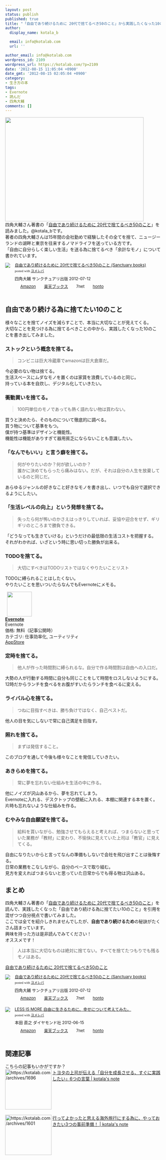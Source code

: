 ```yaml
---
layout: post
status: publish
published: true
title: "「自由であり続けるために 20代で捨てるべき50のこと」から実践したくなった10のこと"
author:
  display_name: kotala_b

  email: info@kotalab.com
  url: ''

author_email: info@kotalab.com
wordpress_id: 2109
wordpress_url: https://kotalab.com/?p=2109
date: '2012-08-15 11:05:04 +0900'
date_gmt: '2012-08-15 02:05:04 +0900'
category:
- 生き方の本
tags:
- Evernote
- 読んだ
- 四角大輔
comments: []
---
```

<p><a href="https://kotalab.com/wp-content/uploads/jiyuude_120815.jpg" target="_blank"><img src="https://kotalab.com/wp-content/uploads/jiyuude_120815.jpg" alt="" title="jiyuude_120815" width="448" height="336" class="alignnone size-full wp-image-2116" /></a><br />
四角大輔さん著書の「<a href="https://www.amazon.co.jp/exec/obidos/asin/4861139716/same-22/" rel="nofollow" name="booklink" target="_blank">自由であり続けるために 20代で捨てるべき50のこと</a>」を読みました。@kotala_bです。<br />
著者の四角大輔さんは15年間の会社勤めで経験したその全てを捨て、ニュージーランドの湖畔と東京を往来するノマドライフを送っている方です。<br />
「自由に自分らしく楽しい生活」を送る為に捨てるべき「余計なモノ」について書かれています。<br />
</p>
<!--more-->
<div class="booklink-box" style="text-align:left;padding-bottom:20px;font-size:small;/zoom: 1;overflow: hidden;">
<div class="booklink-image" style="float:left;margin:0 15px 10px 0;"><a href="https://www.amazon.co.jp/exec/obidos/asin/4861139716/same-22/" name="booklink" rel="nofollow" target="_blank"><img src="https://images-fe.ssl-images-amazon.com/images/I/41ZG9kjLQGL._SL160_.jpg" style="border: none;" /></a></div>
<div class="booklink-info" style="line-height:120%;/zoom: 1;overflow: hidden;">
<div class="booklink-name" style="margin-bottom:10px;line-height:120%"><a href="https://www.amazon.co.jp/exec/obidos/asin/4861139716/same-22/" rel="nofollow" name="booklink" target="_blank">自由であり続けるために 20代で捨てるべき50のこと (Sanctuary books)</a>
<div class="booklink-powered-date" style="font-size:8pt;margin-top:5px;font-family:verdana;line-height:120%">posted with <a href="https://yomereba.com" target="_blank">ヨメレバ</a></div>
</div>
<div class="booklink-detail" style="margin-bottom:5px;">四角大輔 サンクチュアリ出版 2012-07-12    </div>
<div class="booklink-link2" style="margin-top:10px;">
<div class="shoplinkamazon" style="display:inline;margin-right:5px;background: url('https://img.yomereba.com/tam_y.gif') 0 0 no-repeat;padding: 2px 0 2px 18px;white-space: nowrap;"><a href="https://www.amazon.co.jp/exec/obidos/asin/4861139716/same-22/" rel="nofollow" target="_blank" title="アマゾン" >Amazon</a></div>
<div class="shoplinkrakuten" style="display:inline;margin-right:5px;background: url('https://img.yomereba.com/tam_y.gif') 0 -50px no-repeat;padding: 2px 0 2px 18px;white-space: nowrap;"><a href="https://hb.afl.rakuten.co.jp/hgc/0fa7afc8.bbfc196a.0fa7afc9.d56c38f1/?pc=http%3A%2F%2Fbooks.rakuten.co.jp%2Frb%2F11731716%2F%3Fscid%3Daf_ich_link_urltxt%26m%3Dhttp%3A%2F%2Fm.rakuten.co.jp%2Fev%2Fbook%2F" rel="nofollow" target="_blank" title="楽天ブックス" >楽天ブックス</a></div>
<div class="shoplinkseven" style="display:inline;margin-right:5px;background: url('https://img.yomereba.com/tam_y.gif') 0 -100px no-repeat;padding: 2px 0 2px 18px;white-space: nowrap;"><span class="removed_link" title="click.linksynergy.com/fs-bin/click?id=d2yYUp776R4&amp;subid=&amp;offerid=197738.1&amp;type=10&amp;tmpid=1787&amp;RD_PARM1=http%253A%252F%252Fwww.7netshopping.jp%252Fbooks%252Fsearch_result%252F%253Fctgy%253Dbooks%2526code%253D4861139716">7net</span></div>
<div class="shoplinkbk1" style="display:inline;margin-right:5px;background: url('https://img.yomereba.com/tam_y.gif') 0 -150px no-repeat;padding: 2px 0 2px 18px;white-space: nowrap;"><a href="https://ck.jp.ap.valuecommerce.com/servlet/referral?sid=2967684&pid=881104827&vc_url=http%3A%2F%2Fhonto.jp%2Fnetstore%2Fsearch_021_104861139716.html%3Fsrchf%3D1%26srchGnrNm%3D1" target="_blank" title="bk1" >honto</a></div>
</div>
</div>
<div class="booklink-footer" style="clear: left"></div>
</div>
<h2>自由であり続ける為に捨てたい10のこと</h2>
<p>様々なことを捨てノイズを減らすことで、本当に大切なことが見えてくる。<br />
大切なことを見つける為に捨てるべきことの中から、実践したくなった10のことを書き出してみました。</p>
<h3>ストックという概念を捨てる。</h3>
<blockquote><p>コンビニは巨大冷蔵庫でamazonは巨大倉庫だ。</p></blockquote>
<p>今必要のない物は捨てる。<br />
生活スペースにムダなモノを置くのは家賃を浪費しているのと同じ。<br />
持っている本を自炊し、デジタル化していきたい。</p>
<h3>衝動買いを捨てる。</h3>
<blockquote><p>100円単位のモノであっても熱く語れない物は買わない。</p></blockquote>
<p>買うと決めたら、そのものについて徹底的に調べる。<br />
買う物について基準をもつ。<br />
僕が持つ基準はデザインと機能性。<br />
機能性は機能がありすぎて器用貧乏にならないことも意識したい。</p>
<h3>「なんでもいい」と言う癖を捨てる。</h3>
<blockquote><p>何がやりたいのか？何が欲しいのか？<br />
誰かに決めてもらったら痛みはない。だが、それは自分の人生を放棄しているのと同じだ。</p></blockquote>
<p>あらゆるジャンルの好きなこと好きなモノを書き出し、いつでも自分で選択できるようにしたい。</p>
<h3>「生活レベルの向上」という発想を捨てる。</h3>
<blockquote><p>失ったら何が怖いのかさえはっきりしていれば、妥協や迎合をせず、ギリギリのところまで勝負できる。</p></blockquote>
<p>「どうなっても生きていける」というだけの最低限の生活コストを把握する。<br />
それがわかれば、いざという時に思い切った勝負が出来る。</p>
<h3>TODOを捨てる。</h3>
<blockquote><p>大切にすべきはTODOリストではなくやりたいことリスト</p></blockquote>
<p>TODOに縛られることはしたくない。<br />
やりたいことを思いついたらなんでもEvernoteにメモる。</p>
<div class="applink">
<div class="applinkimg"><a href="https://itunes.apple.com/jp/app/evernote/id281796108?mt=8&uo=4&at=10l4yU" rel="nofollow" target="_blank"><img hspace="6" src="http://a1527.phobos.apple.com/us/r30/Purple/v4/d6/af/ec/d6afec25-4d92-7b99-833b-14727820b3af/mzl.fwrhqtje.png" width="80" /></a></div>
<div class="applinktext">
<div class="applinktitle"><strong><a href="https://itunes.apple.com/jp/app/evernote/id281796108?mt=8&uo=4&at=10l4yU" rel="nofollow" target="_blank">Evernote</a></strong></div>
<div class="applinkinfo">Evernote</div>
<div class="applinkinfo">価格: 無料（記事公開時）</div>
<div class="applinkinfo">カテゴリ: 仕事効率化, ユーティリティ</div>
</div>
<div class="clear"></div>
<div class="appstorelink"><a href="https://itunes.apple.com/jp/app/evernote/id281796108?mt=8&uo=4&at=10l4yU" rel="nofollow" target="_blank">AppStore</a></div>
</div>
<h3>定時を捨てる。</h3>
<blockquote><p>他人が作った時間割に縛られるな。自分で作る時間割は自由への入口だ。</p></blockquote>
<p>大勢の人が行動する時間に自分も同じことをして時間をロスしないようにする。<br />
12時だからランチを食べるをお腹がすいたらランチを食べるに変える。</p>
<h3>ライバル心を捨てる。</h3>
<blockquote><p>つねに目指すべきは、勝ち負けではなく、自己ベストだ。</p></blockquote>
<p>他人の目を気にしないで常に自己満足を目指す。</p>
<h3>照れを捨てる。</h3>
<blockquote><p>まずは発信すること。</p></blockquote>
<p>このブログを通して今後も様々なことを発信していきたい。</p>
<h3>あきらめを捨てる。</h3>
<blockquote><p>常に夢を忘れない仕組みを生活の中に作る。</p></blockquote>
<p>他にノイズが沢山あるから、夢を忘れてしまう。<br />
Evernoteに入れる、デスクトップの壁紙に入れる、本棚に関連する本を置く。<br />
片時も忘れないような仕組みを作る。</p>
<h3>むやみな自由願望を捨てる。</h3>
<blockquote><p>給料を貰いながら、勉強させてもらえると考えれば、つまらないと思っていた業務が「教材」に変わり、不愉快に見えていた上司は「教官」に見えてくる。</p></blockquote>
<p>自由になりたいからと言ってなんの準備もしないで会社を飛び出すことは後悔する。<br />
日常の業務をこなしながら、自分のペースで取り組む。<br />
見方を変えればつまらないと思っていた日常からでも得る物は沢山ある。</p>
<h2>まとめ</h2>
<p>四角大輔さん著書の「<a href="https://www.amazon.co.jp/exec/obidos/asin/4861139716/same-22/" rel="nofollow" name="booklink" target="_blank">自由であり続けるために 20代で捨てるべき50のこと</a>」を読んで、実践したくなった「自由であり続ける為に捨てたい10のこと」を引用を混ぜつつ自分視点で書いてみました。<br />
ここでは全てを紹介しきれませんでしたが、<strong>自由であり続けるため</strong>の秘訣がたくさん詰まっています。<br />
興味を持った方は是非読んでみてください！<br />
オススメです！</p>
<blockquote><p>人は本当に大切なものは絶対に捨てない。すべてを捨てたつもりでも残るモノはある。</p></blockquote>
<p><a href="https://www.amazon.co.jp/exec/obidos/asin/4861139716/same-22/" rel="nofollow" name="booklink" target="_blank">自由であり続けるために 20代で捨てるべき50のこと</a></p>
<div class="booklink-box" style="text-align:left;padding-bottom:20px;font-size:small;/zoom: 1;overflow: hidden;">
<div class="booklink-image" style="float:left;margin:0 15px 10px 0;"><a href="https://www.amazon.co.jp/exec/obidos/asin/4861139716/same-22/" name="booklink" rel="nofollow" target="_blank"><img src="https://images-fe.ssl-images-amazon.com/images/I/41ZG9kjLQGL._SL160_.jpg" style="border: none;" /></a></div>
<div class="booklink-info" style="line-height:120%;/zoom: 1;overflow: hidden;">
<div class="booklink-name" style="margin-bottom:10px;line-height:120%"><a href="https://www.amazon.co.jp/exec/obidos/asin/4861139716/same-22/" rel="nofollow" name="booklink" target="_blank">自由であり続けるために 20代で捨てるべき50のこと (Sanctuary books)</a>
<div class="booklink-powered-date" style="font-size:8pt;margin-top:5px;font-family:verdana;line-height:120%">posted with <a href="https://yomereba.com" target="_blank">ヨメレバ</a></div>
</div>
<div class="booklink-detail" style="margin-bottom:5px;">四角大輔 サンクチュアリ出版 2012-07-12    </div>
<div class="booklink-link2" style="margin-top:10px;">
<div class="shoplinkamazon" style="display:inline;margin-right:5px;background: url('https://img.yomereba.com/tam_y.gif') 0 0 no-repeat;padding: 2px 0 2px 18px;white-space: nowrap;"><a href="https://www.amazon.co.jp/exec/obidos/asin/4861139716/same-22/" rel="nofollow" target="_blank" title="アマゾン" >Amazon</a></div>
<div class="shoplinkrakuten" style="display:inline;margin-right:5px;background: url('https://img.yomereba.com/tam_y.gif') 0 -50px no-repeat;padding: 2px 0 2px 18px;white-space: nowrap;"><a href="https://hb.afl.rakuten.co.jp/hgc/0fa7afc8.bbfc196a.0fa7afc9.d56c38f1/?pc=http%3A%2F%2Fbooks.rakuten.co.jp%2Frb%2F11731716%2F%3Fscid%3Daf_ich_link_urltxt%26m%3Dhttp%3A%2F%2Fm.rakuten.co.jp%2Fev%2Fbook%2F" rel="nofollow" target="_blank" title="楽天ブックス" >楽天ブックス</a></div>
<div class="shoplinkseven" style="display:inline;margin-right:5px;background: url('https://img.yomereba.com/tam_y.gif') 0 -100px no-repeat;padding: 2px 0 2px 18px;white-space: nowrap;"><span class="removed_link" title="click.linksynergy.com/fs-bin/click?id=d2yYUp776R4&amp;subid=&amp;offerid=197738.1&amp;type=10&amp;tmpid=1787&amp;RD_PARM1=http%253A%252F%252Fwww.7netshopping.jp%252Fbooks%252Fsearch_result%252F%253Fctgy%253Dbooks%2526code%253D4861139716">7net</span></div>
<div class="shoplinkbk1" style="display:inline;margin-right:5px;background: url('https://img.yomereba.com/tam_y.gif') 0 -150px no-repeat;padding: 2px 0 2px 18px;white-space: nowrap;"><a href="https://ck.jp.ap.valuecommerce.com/servlet/referral?sid=2967684&pid=881104827&vc_url=http%3A%2F%2Fhonto.jp%2Fnetstore%2Fsearch_021_104861139716.html%3Fsrchf%3D1%26srchGnrNm%3D1" target="_blank" title="bk1" >honto</a></div>
</div>
</div>
<div class="booklink-footer" style="clear: left"></div>
</div>
<div class="booklink-box" style="text-align:left;padding-bottom:20px;font-size:small;/zoom: 1;overflow: hidden;">
<div class="booklink-image" style="float:left;margin:0 15px 10px 0;"><a href="https://www.amazon.co.jp/exec/obidos/asin/4478014701/same-22/" name="booklink" rel="nofollow" target="_blank"><img src="https://images-fe.ssl-images-amazon.com/images/I/41p0Y352VaL._SL160_.jpg" style="border: none;" /></a></div>
<div class="booklink-info" style="line-height:120%;/zoom: 1;overflow: hidden;">
<div class="booklink-name" style="margin-bottom:10px;line-height:120%"><a href="https://www.amazon.co.jp/exec/obidos/asin/4478014701/same-22/" rel="nofollow" name="booklink" target="_blank">LESS IS MORE 自由に生きるために、幸せについて考えてみた。</a>
<div class="booklink-powered-date" style="font-size:8pt;margin-top:5px;font-family:verdana;line-height:120%">posted with <a href="https://yomereba.com" target="_blank">ヨメレバ</a></div>
</div>
<div class="booklink-detail" style="margin-bottom:5px;">本田 直之 ダイヤモンド社 2012-06-15    </div>
<div class="booklink-link2" style="margin-top:10px;">
<div class="shoplinkamazon" style="display:inline;margin-right:5px;background: url('https://img.yomereba.com/tam_y.gif') 0 0 no-repeat;padding: 2px 0 2px 18px;white-space: nowrap;"><a href="https://www.amazon.co.jp/exec/obidos/asin/4478014701/same-22/" rel="nofollow" target="_blank" title="アマゾン" >Amazon</a></div>
<div class="shoplinkrakuten" style="display:inline;margin-right:5px;background: url('https://img.yomereba.com/tam_y.gif') 0 -50px no-repeat;padding: 2px 0 2px 18px;white-space: nowrap;"><a href="https://hb.afl.rakuten.co.jp/hgc/0fa7afc8.bbfc196a.0fa7afc9.d56c38f1/?pc=http%3A%2F%2Fbooks.rakuten.co.jp%2Frb%2F11699039%2F%3Fscid%3Daf_ich_link_urltxt%26m%3Dhttp%3A%2F%2Fm.rakuten.co.jp%2Fev%2Fbook%2F" rel="nofollow" target="_blank" title="楽天ブックス" >楽天ブックス</a></div>
<div class="shoplinkseven" style="display:inline;margin-right:5px;background: url('https://img.yomereba.com/tam_y.gif') 0 -100px no-repeat;padding: 2px 0 2px 18px;white-space: nowrap;"><span class="removed_link" title="click.linksynergy.com/fs-bin/click?id=d2yYUp776R4&amp;subid=&amp;offerid=197738.1&amp;type=10&amp;tmpid=1787&amp;RD_PARM1=http%253A%252F%252Fwww.7netshopping.jp%252Fbooks%252Fsearch_result%252F%253Fctgy%253Dbooks%2526code%253D4478014701">7net</span></div>
<div class="shoplinkbk1" style="display:inline;margin-right:5px;background: url('https://img.yomereba.com/tam_y.gif') 0 -150px no-repeat;padding: 2px 0 2px 18px;white-space: nowrap;"><a href="https://ck.jp.ap.valuecommerce.com/servlet/referral?sid=2967684&pid=881104827&vc_url=http%3A%2F%2Fhonto.jp%2Fnetstore%2Fsearch_021_104478014701.html%3Fsrchf%3D1%26srchGnrNm%3D1" target="_blank" title="bk1" >honto</a></div>
</div>
</div>
<div class="booklink-footer" style="clear: left"></div>
</div>
<section id="rele">
<h2>関連記事</h2>
<p>こちらの記事もいかがですか？<br />
<a href="https://kotalab.com/books-toyota-6words" target="_blank"><img src="https://capture.heartrails.com/150x130?https://kotalab.com/archives/1696" alt="https://kotalab.com/archives/1696" width="150" height="130" align="left" /></a><a href="https://kotalab.com/books-toyota-6words" target="_blank">トヨタの上司が伝える「自分を成長させる、すぐに実践したい」6つの言葉 | kotala's note</a><br style="clear:both;" /><br />
<a href="https://kotalab.com/travel-hacks" target="_blank"><img src="https://capture.heartrails.com/150x130?https://kotalab.com/archives/1601" alt="https://kotalab.com/archives/1601" width="150" height="130" align="left" /></a><a href="https://kotalab.com/travel-hacks" target="_blank">行ってよかったと思える海外旅行にする為に、やっておきたい3つの事前準備！ | kotala's note</a><br style="clear:both;" /><br />
</section>
